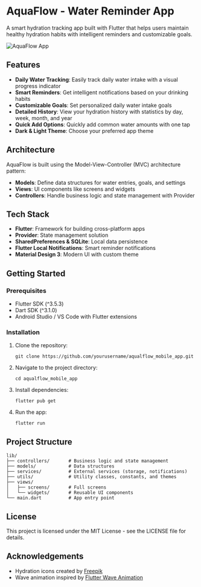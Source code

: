 # AquaFlow - Water Reminder App

A smart hydration tracking app built with Flutter that helps users maintain healthy hydration habits with intelligent reminders and customizable goals.

![AquaFlow App](https://i.imgur.com/placeholder.jpg)

## Features

- **Daily Water Tracking**: Easily track daily water intake with a visual progress indicator
- **Smart Reminders**: Get intelligent notifications based on your drinking habits
- **Customizable Goals**: Set personalized daily water intake goals
- **Detailed History**: View your hydration history with statistics by day, week, month, and year
- **Quick Add Options**: Quickly add common water amounts with one tap
- **Dark & Light Theme**: Choose your preferred app theme

## Architecture

AquaFlow is built using the Model-View-Controller (MVC) architecture pattern:

- **Models**: Define data structures for water entries, goals, and settings
- **Views**: UI components like screens and widgets
- **Controllers**: Handle business logic and state management with Provider

## Tech Stack

- **Flutter**: Framework for building cross-platform apps
- **Provider**: State management solution
- **SharedPreferences & SQLite**: Local data persistence
- **Flutter Local Notifications**: Smart reminder notifications
- **Material Design 3**: Modern UI with custom theme

## Getting Started

### Prerequisites

- Flutter SDK (^3.5.3)
- Dart SDK (^3.1.0)
- Android Studio / VS Code with Flutter extensions

### Installation

1. Clone the repository:
   ```
   git clone https://github.com/yourusername/aqualflow_mobile_app.git
   ```

2. Navigate to the project directory:
   ```
   cd aqualflow_mobile_app
   ```

3. Install dependencies:
   ```
   flutter pub get
   ```

4. Run the app:
   ```
   flutter run
   ```

## Project Structure

```
lib/
├── controllers/       # Business logic and state management
├── models/            # Data structures
├── services/          # External services (storage, notifications)
├── utils/             # Utility classes, constants, and themes
├── views/
│   ├── screens/       # Full screens
│   └── widgets/       # Reusable UI components
└── main.dart          # App entry point
```

## License

This project is licensed under the MIT License - see the LICENSE file for details.

## Acknowledgements

- Hydration icons created by [Freepik](https://www.freepik.com)
- Wave animation inspired by [Flutter Wave Animation](https://github.com/placeholder)
